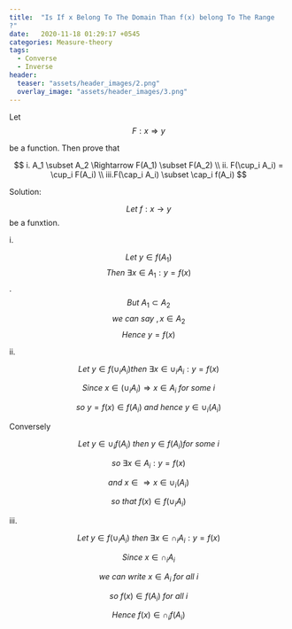 ```yaml
---
title:  "Is If x Belong To The Domain Than f(x) belong To The Range
?"
date:   2020-11-18 01:29:17 +0545
categories: Measure-theory
tags:
  - Converse
  - Inverse
header:
  teaser: "assets/header_images/2.png"
  overlay_image: "assets/header_images/3.png"
---
```


Let 
 $$ F : x \Rightarrow y $$

be a function. Then prove that

$$
i.  A_1 \subset A_2   \Rightarrow  F(A_1)  \subset  F(A_2) \\  
ii. F(\cup_i A_i)  = \cup_i F(A_i) \\ 
iii.F(\cap_i A_i) \subset \cap_i f(A_i) 
$$

Solution:

$$ Let \ f: x \rightarrow y $$ be a funxtion.

i.

$$Let\ y \in f(A_1)$$ 
$$Then\ \exists x \in A_1 : y = f(x) $$.
$$ But\ A_1 \subset A_2 $$
$$ we\ can\ say\ , x \in A_2 $$ 
$$ Hence\ y = f(x) $$

ii.

$$ 
Let\  y \in f ( \cup_i A_i) then\ \exists x \in \cup_i A_i : y = f(x)
$$

$$ Since\  x \in (\cup_iA_i) \Rightarrow  x \in A_i\ for\ some\ i $$

$$ so\  y = f(x) \in f(A_i)\  and\ hence\  y \in \cup_i(A_i) $$

Conversely

$$ Let\  y \in \cup_if(A_i)\ then\ y \in f(A_i) for\ some\ i $$

$$ so\  \exists x \in A_i : y = f(x) $$

$$ and\ x \in \Rightarrow x \in \cup_i(A_i) $$

$$ so\ that\  f(x) \in f(\cup_i A_i)$$

iii.

$$ 
Let\ y \in f(\cup_i A_i)\ then\ \exists x \in \cap_i A_i : y = f(x) 
$$

$$ Since\ x \in \cap_i A_i $$

$$ we\ can\ write\  x \in A_i\ for\  all\ i $$

$$ so\  f(x)  \in f(A_i)\ for\ all\  i $$

$$ Hence\ f(x) \in \cap_if(A_i) $$